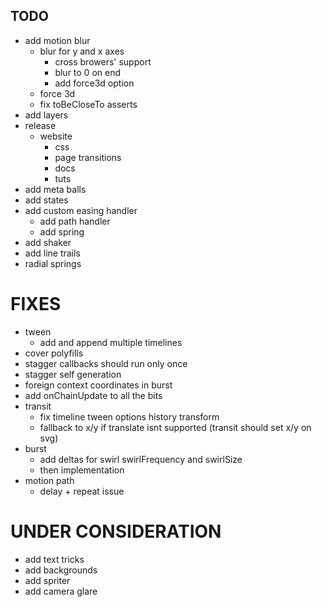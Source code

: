 ## TODO

- add motion blur
  - blur for y and x axes
    - cross browers' support
    - blur to 0 on end
    - add force3d option
  - force 3d
  - fix toBeCloseTo asserts
- add layers
- release
  - website
    - css
    - page transitions
    - docs
    - tuts
- add meta balls
- add states
- add custom easing handler
  - add path handler
  - add spring
- add shaker
- add line trails
- radial springs

# FIXES
- tween
  - add and append multiple timelines
- cover polyfills
- stagger callbacks should run only once
- stagger self generation
- foreign context coordinates in burst
- add onChainUpdate to all the bits
- transit
  - fix timeline tween options history transform
  - fallback to x/y if translate isnt supported (transit should set x/y on svg)
- burst
  - add deltas for swirl swirlFrequency and swirlSize
  - then implementation
- motion path
  - delay + repeat issue  

# UNDER CONSIDERATION
- add text tricks
- add backgrounds
- add spriter
- add camera glare


